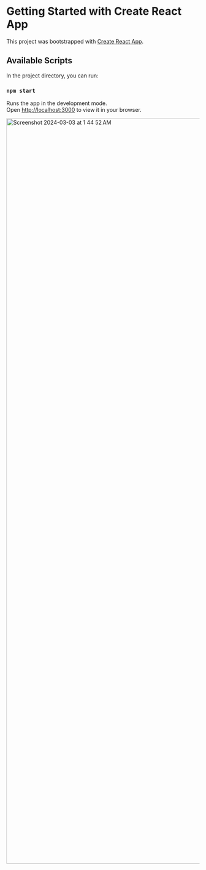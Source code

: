 # Getting Started with Create React App

This project was bootstrapped with [Create React App](https://github.com/facebook/create-react-app).

## Available Scripts

In the project directory, you can run:

### `npm start`

Runs the app in the development mode.\
Open [http://localhost:3000](http://localhost:3000) to view it in your browser.

<img width="1941" alt="Screenshot 2024-03-03 at 1 44 52 AM" src="https://github.com/mmixez/react-signin/assets/78466879/3da2961a-19cc-44da-831e-2bfefb098a9c">
